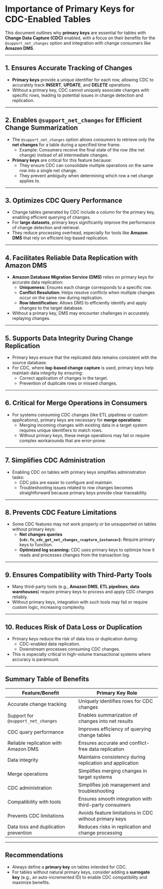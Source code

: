 # Importance of Primary Keys for CDC-Enabled Tables

This document outlines why **primary keys** are essential for tables with **Change Data Capture (CDC)** enabled, with a focus on their benefits for the `@support_net_changes` option and integration with change consumers like **Amazon DMS**.

---

## 1. Ensures Accurate Tracking of Changes
- **Primary keys** provide a unique identifier for each row, allowing CDC to accurately track **INSERT**, **UPDATE**, and **DELETE** operations.
- Without a primary key, CDC cannot uniquely associate changes with specific rows, leading to potential issues in change detection and replication.

---

## 2. Enables `@support_net_changes` for Efficient Change Summarization
- The `@support_net_changes` option allows consumers to retrieve only the **net changes** for a table during a specified time frame.
  - Example: Consumers receive the final state of the row (the net change) instead of all intermediate changes.
- **Primary keys** are critical for this feature because:
  - They ensure CDC can consolidate multiple operations on the same row into a single net change.
  - They prevent ambiguity when determining which row a net change applies to.

---

## 3. Optimizes CDC Query Performance
- Change tables generated by CDC include a column for the primary key, enabling efficient querying of changes.
- For **large datasets**, primary keys significantly improve the performance of change detection and retrieval.
- They reduce processing overhead, especially for tools like **Amazon DMS** that rely on efficient log-based replication.

---

## 4. Facilitates Reliable Data Replication with Amazon DMS
- **Amazon Database Migration Service (DMS)** relies on primary keys for accurate data replication:
  - **Uniqueness:** Ensures each change corresponds to a specific row.
  - **Conflict Resolution:** Helps resolve conflicts when multiple changes occur on the same row during replication.
  - **Row Identification:** Allows DMS to efficiently identify and apply changes to the target database.
- Without a primary key, DMS may encounter challenges in accurately replaying changes.

---

## 5. Supports Data Integrity During Change Replication
- Primary keys ensure that the replicated data remains consistent with the source database.
- For CDC, where **log-based change capture** is used, primary keys help maintain data integrity by ensuring:
  - Correct application of changes in the target.
  - Prevention of duplicate rows or missed changes.

---

## 6. Critical for Merge Operations in Consumers
- For systems consuming CDC changes (like ETL pipelines or custom applications), primary keys are necessary for **merge operations**:
  - Merging incoming changes with existing data in a target system requires unique identifiers to match rows.
  - Without primary keys, these merge operations may fail or require complex workarounds that are error-prone.

---

## 7. Simplifies CDC Administration
- Enabling CDC on tables with primary keys simplifies administration tasks:
  - CDC jobs are easier to configure and maintain.
  - Troubleshooting issues related to row changes becomes straightforward because primary keys provide clear traceability.

---

## 8. Prevents CDC Feature Limitations
- Some CDC features may not work properly or be unsupported on tables without primary keys:
  - **Net changes queries (`cdc.fn_cdc_get_net_changes_<capture_instance>`):** Require primary keys to function.
  - **Optimized log scanning:** CDC uses primary keys to optimize how it reads and processes changes from the transaction log.

---

## 9. Ensures Compatibility with Third-Party Tools
- Many third-party tools (e.g., **Amazon DMS**, **ETL pipelines**, **data warehouses**) require primary keys to process and apply CDC changes reliably.
- Without primary keys, integration with such tools may fail or require custom logic, increasing complexity.

---

## 10. Reduces Risk of Data Loss or Duplication
- Primary keys reduce the risk of data loss or duplication during:
  - CDC-enabled data replication.
  - Downstream processes consuming CDC changes.
- This is especially critical in high-volume transactional systems where accuracy is paramount.

---

## Summary Table of Benefits

| **Feature/Benefit**                     | **Primary Key Role**                                         |
|-----------------------------------------|-------------------------------------------------------------|
| Accurate change tracking                | Uniquely identifies rows for CDC changes                   |
| Support for `@support_net_changes`      | Enables summarization of changes into net results          |
| CDC query performance                   | Improves efficiency of querying change tables              |
| Reliable replication with Amazon DMS    | Ensures accurate and conflict-free data replication         |
| Data integrity                          | Maintains consistency during replication and application   |
| Merge operations                        | Simplifies merging changes in target systems               |
| CDC administration                      | Simplifies job management and troubleshooting              |
| Compatibility with tools                | Ensures smooth integration with third-party consumers      |
| Prevents CDC limitations                | Avoids feature limitations in CDC without primary keys     |
| Data loss and duplication prevention    | Reduces risks in replication and change processing         |

---

## Recommendations
- Always define a **primary key** on tables intended for CDC.
- For tables without natural primary keys, consider adding a **surrogate key** (e.g., an auto-incremented ID) to enable CDC compatibility and maximize benefits.
